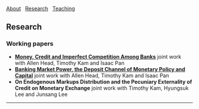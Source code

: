 [About](/index) &nbsp; [Research](/Research) &nbsp; [Teaching](/Teaching)


## Research

### Working papers

- [**Money, Credit and Imperfect Competition Among Banks**](https://github.com/samiengmanng/samiengmanng.github.io/files/8138292/hknp-2022-02-03.pdf)
  joint work with Allen Head, Timothy Kam and Isaac Pan 
- [**Banking Market Power, the Deposit Channel of Monetary Policy and Capital**](https://github.com/samiengmanng/samiengmanng.github.io/files/9929873/main_2Nov.pdf)
  joint work with Allen Head, Timothy Kam and Isaac Pan 
- **On Endogenous Markups Distribution and the Pecuniary Externality of Credit on Monetary Exchange** 
  joint work with Timothy Kam, Hyungsuk Lee and Junsang Lee

---
<p style="font-size:11px">
